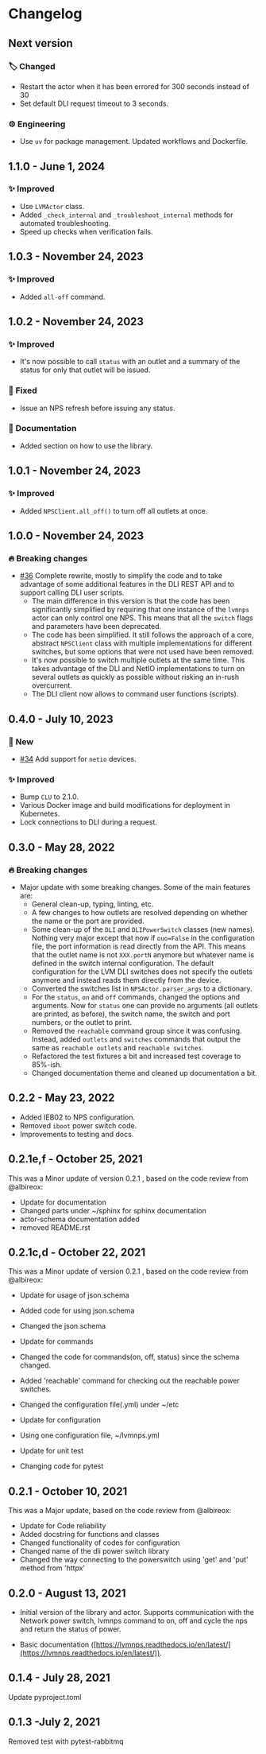 # Changelog

## Next version

### 🏷️ Changed

* Restart the actor when it has been errored for 300 seconds instead of 30
* Set default DLI request timeout to 3 seconds.

### ⚙️ Engineering

* Use `uv` for package management. Updated workflows and Dockerfile.


## 1.1.0 - June 1, 2024

### ✨ Improved

* Use `LVMActor` class.
* Added `_check_internal` and `_troubleshoot_internal` methods for automated troubleshooting.
* Speed up checks when verification fails.


## 1.0.3 - November 24, 2023

### ✨ Improved

* Added `all-off` command.


## 1.0.2 - November 24, 2023

### ✨ Improved

* It's now possible to call `status` with an outlet and a summary of the status for only that outlet will be issued.

### 🔧 Fixed

* Issue an NPS refresh before issuing any status.

### 📖 Documentation

* Added section on how to use the library.


## 1.0.1 - November 24, 2023

### ✨ Improved

* Added `NPSClient.all_off()` to turn off all outlets at once.


## 1.0.0 - November 24, 2023

### 🔥 Breaking changes

* [#36](https://github.com/sdss/lvmnps/pull/36) Complete rewrite, mostly to simplify the code and to take advantage of some additional features in the DLI REST API and to support calling DLI user scripts.
  * The main difference in this version is that the code has been significantly simplified by requiring that one instance of the `lvmnps` actor can only control one NPS. This means that all the `switch` flags and parameters have been deprecated.
  * The code has been simplified. It still follows the approach of a core, abstract `NPSClient` class with multiple implementations for different switches, but some options that were not used have been removed.
  * It's now possible to switch multiple outlets at the same time. This takes advantage of the DLI and NetIO implementations to turn on several outlets as quickly as possible without risking an in-rush overcurrent.
  * The DLI client now allows to command user functions (scripts).


## 0.4.0 - July 10, 2023

### 🚀 New

* [#34](https://github.com/sdss/lvmnps/pull/34) Add support for ``netio`` devices.

### ✨ Improved

* Bump `CLU` to 2.1.0.
* Various Docker image and build modifications for deployment in Kubernetes.
* Lock connections to DLI during a request.


## 0.3.0 - May 28, 2022

### 🔥 Breaking changes

* Major update with some breaking changes. Some of the main features are:
  * General clean-up, typing, linting, etc.
  * A few changes to how outlets are resolved depending on whether the name or the port are provided.
  * Some clean-up of the `DLI` and `DLIPowerSwitch` classes (new names). Nothing very major except that now if `ouo=False` in the configuration file, the port information is read directly from the API. This means that the outlet name is not `XXX.portN` anymore but whatever name is defined in the switch internal configuration. The default configuration for the LVM DLI switches does not specify the outlets anymore and instead reads them directly from the device.
  * Converted the switches list in `NPSActor.parser_args` to a dictionary.
  * For the `status`, `on` and `off` commands, changed the options and arguments. Now for `status` one can provide no arguments (all outlets are printed, as before), the switch name, the switch and port numbers, or the outlet to print.
  * Removed the `reachable` command group since it was confusing. Instead, added `outlets` and `switches` commands that output the same as `reachable outlets` and `reachable switches`.
  * Refactored the test fixtures a bit and increased test coverage to 85%-ish.
  * Changed documentation theme and cleaned up documentation a bit.


## 0.2.2 - May 23, 2022

* Added IEB02 to NPS configuration.
* Removed `iboot` power switch code.
* Improvements to testing and docs.


## 0.2.1e,f - October 25, 2021

This was a Minor update of version 0.2.1 , based on the code review from @albireox:

* Update for documentation
* Changed parts under ~/sphinx for sphinx documentation
* actor-schema documentation added
* removed README.rst


## 0.2.1c,d - October 22, 2021

This was a Minor update of version 0.2.1 , based on the code review from @albireox:

* Update for usage of json.schema
* Added code for using json.schema
* Changed the json.schema

* Update for commands
* Changed the code for commands(on, off, status) since the schema changed.
* Added 'reachable' command for checking out the reachable power switches.
* Changed the configuration file(.yml) under ~/etc

* Update for configuration
* Using one configuration file, ~/lvmnps.yml

* Update for unit test
* Changing code for pytest


## 0.2.1 - October 10, 2021

This was a Major update, based on the code review from @albireox:

* Update for Code reliability
* Added docstring for functions and classes
* Changed functionality of codes for configuration
* Changed name of the dli power switch library
* Changed the way connecting to the powerswitch using 'get' and 'put' method from 'httpx'


## 0.2.0 - August 13, 2021

* Initial version of the library and actor. Supports communication with the Network power switch, lvmnps command to on, off and cycle the nps and return the status of power.

* Basic documentation ([https://lvmnps.readthedocs.io/en/latest/](https://lvmnps.readthedocs.io/en/latest/)).


## 0.1.4 - July 28, 2021

Update pyproject.toml


## 0.1.3 -July 2, 2021

Removed test with pytest-rabbitmq
